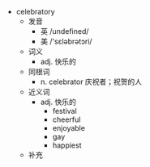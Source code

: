 - celebratory
  - 发音
    - 英 /undefined/
    - 美 /'sɛləbrətɔri/
  - 词义
    - adj. 快乐的
  - 同根词
    - n. celebrator 庆祝者；祝贺的人
  - 近义词
    - adj. 快乐的
      - festival
      - cheerful
      - enjoyable
      - gay
      - happiest
  - 补充